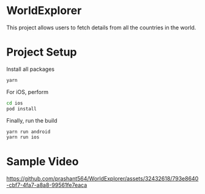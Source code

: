 # WorldExplorer

This project allows users to fetch details from all the countries in the world.

# Project Setup

Install all packages

```sh
yarn
```
For iOS, perform

```sh
cd ios
pod install
```

Finally, run the build

```sh
yarn run android
yarn run ios
```

# Sample Video



https://github.com/prashant564/WorldExplorer/assets/32432618/793e8640-cbf7-4fa7-a8a8-99561fe7eaca



